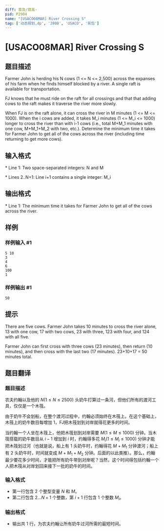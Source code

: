 ```yaml
---
diff: 普及/提高-
pid: P2904
name: "[USACO08MAR] River Crossing S"
tag: ['动态规划,dp', '2008', 'USACO', '背包']
---
```

# [USACO08MAR] River Crossing S
## 题目描述

Farmer John is herding his N cows (1 <= N <= 2,500) across the expanses of his farm when he finds himself blocked by a river. A single raft is available for transportation.

FJ knows that he must ride on the raft for all crossings and that that adding cows to the raft makes it traverse the river more slowly.

When FJ is on the raft alone, it can cross the river in M minutes (1 <= M <= 1000).  When the i cows are added, it takes M\_i minutes (1 <= M\_i <= 1000) longer to cross the river than with i-1 cows (i.e., total M+M\_1 minutes with one cow, M+M\_1+M\_2 with two, etc.). Determine the minimum time it takes for Farmer John to get all of the cows across the river (including time returning to get more cows).
## 输入格式

\* Line 1: Two space-separated integers: N and M

\* Lines 2..N+1: Line i+1 contains a single integer: M\_i

## 输出格式

\* Line 1: The minimum time it takes for Farmer John to get all of the cows across the river.

## 样例

### 样例输入 #1
```
5 10 
3 
4 
6 
100 
1 

```
### 样例输出 #1
```
50 

```
## 提示

There are five cows. Farmer John takes 10 minutes to cross the river alone, 13 with one cow, 17 with two cows, 23 with three, 123 with four, and 124 with all five.


Farmer John can first cross with three cows (23 minutes), then return (10 minutes), and then cross with the last two (17 minutes). 23+10+17 = 50 minutes total.

## 题目翻译

### 题目描述
农夫约翰以及他的 $N(1 \le N \le 2500)$ 头奶牛打算过一条河，但他们所有的渡河工具，仅仅是一个木筏。 

由于奶牛不会划船，在整个渡河过程中，约翰必须始终在木筏上。在这个基础上，木筏上的奶牛数目每增加 $1$，FJ把木筏划到对岸就得花更多的时间。 

当约翰一个人坐在木筏上，他把木筏划到对岸需要 $M(1 \le M \le 1000)$ 分钟。当木筏搭载的奶牛数目从 $i-1$ 增加到 $i$ 时，约翰得多花 $M_i(1 \le M_i \le 1000)$ 分钟才能把木筏划过河（也就是说，船上有 $1$ 头奶牛时，约翰得花 $M+M_1$ 分钟渡河；船上有 $2$ 头奶牛时，时间就变成 $M+M_1+M_2$ 分钟。后面的以此类推）。那么，约翰最少要花多少时间，才能把所有奶牛带到对岸呢？当然，这个时间得包括约翰一个人把木筏从对岸划回来接下一批的奶牛的时间。

### 输入格式
* 第一行包含 $2$ 个整型变量 $N$ 和 $M$。
* 第二行包含 $2 ... N + 1$ 个整数，第 $i + 1$ 行包含 $1$ 个整数 $M_i$。

### 输出格式
* 输出共 $1$ 行，为农夫约翰让所有奶牛过河所需的最短时间。
